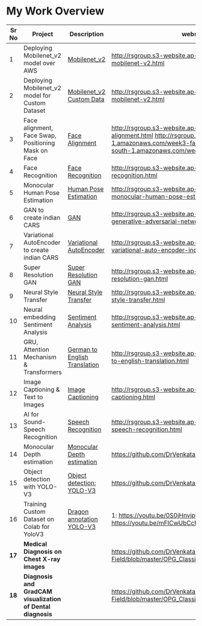 # My  Work  Overview



| Sr No | Project                                                      | Description                         | website URL/ link to code     |
| ----- | ------------------------------------------------------------ | ----------------------------------- |-------------------------------|
| 1     | Deploying Mobilenet_v2 model over AWS                        | [Mobilenet_v2](https://github.com/EVA4-RS-Group/Phase2/blob/master/S1_aws_lambda_mobilenet_v2/README.md) | http://rsgroup.s3-website.ap-south-1.amazonaws.com/week1-mobilenet-v2.html
| 2     | Deploying Mobilenet_v2 model for Custom Dataset              | [Mobilenet_v2 Custom Data](https://github.com/EVA4-RS-Group/Phase2/blob/master/S2_mobilenet_v2_custom_dataset/README.md) | http://rsgroup.s3-website.ap-south-1.amazonaws.com/week2-mobilenet-v2.html
| 3     | Face alignment, Face Swap, Positioning Mask on Face          | [Face Alignment](https://github.com/EVA4-RS-Group/Phase2/blob/master/S3_FaceAlignment/README.md)  | http://rsgroup.s3-website.ap-south-1.amazonaws.com/week3-face-alignment.html   http://rsgroup.s3-website.ap-south-1.amazonaws.com/week3-face-mask.html   http://rsgroup.s3-website.ap-south-1.amazonaws.com/week3-face-swap.html
| 4     | Face Recognition                                             | [Face Recognition](https://github.com/EVA4-RS-Group/Phase2/blob/master/S4_FaceRecognition/README.md) | http://rsgroup.s3-website.ap-south-1.amazonaws.com/week4-face-recognition.html
| 5     | Monocular Human Pose Estimation                              | [Human Pose Estimation](https://github.com/EVA4-RS-Group/Phase2/blob/master/S5_HumanPoseEstimation/README.md) | http://rsgroup.s3-website.ap-south-1.amazonaws.com/week5-monocular-human-pose-estimation.html
| 6     | GAN to create indian CARS                                    | [GAN](https://github.com/EVA4-RS-Group/Phase2/blob/master/S6_GAN/README.md)  |  http://rsgroup.s3-website.ap-south-1.amazonaws.com/week6-generative-adversarial-network-indian-car-generation.html
| 7     | Variational AutoEncoder to create indian CARS                | [Variational AutoEncoder](https://github.com/EVA4-RS-Group/Phase2/blob/master/S7_Variational_AutoEncoders/README.md)  | http://rsgroup.s3-website.ap-south-1.amazonaws.com/week7-variational-auto-encoder-indian-car-generation.html
| 8     | Super Resolution GAN                                         | [Super Resolution GAN](https://github.com/EVA4-RS-Group/Phase2/blob/master/S8/SR_GAN/readme.md) | http://rsgroup.s3-website.ap-south-1.amazonaws.com/week8-super-resolution-gan.html
| 9     | Neural Style Transfer                                        | [Neural Style Transfer](https://github.com/EVA4-RS-Group/Phase2/blob/master/S8/StyleTransfer/readme.md) | http://rsgroup.s3-website.ap-south-1.amazonaws.com/week8-neural-style-transfer.html
| 10    | Neural embedding Sentiment Analysis                          | [Sentiment Analysis](https://github.com/EVA4-RS-Group/Phase2/blob/master/S9_NeuralEmbedding/README.md) | http://rsgroup.s3-website.ap-south-1.amazonaws.com/week9-sentiment-analysis.html
| 11    | GRU, Attention Mechanism & Transformers                      | [German to English Translation](https://github.com/EVA4-RS-Group/Phase2/blob/master/S11/README.md) | http://rsgroup.s3-website.ap-south-1.amazonaws.com/week11-german-to-english-translation.html
| 12    | Image Captioning & Text to Images                            | [Image Captioning](https://github.com/EVA4-RS-Group/Phase2/blob/master/S12_ImageCaptioning/README.md) | http://rsgroup.s3-website.ap-south-1.amazonaws.com/week-12-image-captioning.html
| 13    | AI for Sound- Speech Recognition                             | [Speech Recognition](https://github.com/EVA4-RS-Group/Phase2/blob/master/S13_SpeechRecognition/README.md) | http://rsgroup.s3-website.ap-south-1.amazonaws.com/week-13-speech-recognition.html
| 14    | Monocular Depth estimation                                   | [Monocular Depth estimation](https://github.com/DrVenkataRajeshKumar/S15/blob/master/README.md) | https://github.com/DrVenkataRajeshKumar/S15/blob/master/S15Final.ipynb
| 15    | Object detection with YOLO-V3                                | [Object detection: YOLO-V3](https://github.com/DrVenkataRajeshKumar/S13/blob/master/README.md) | https://github.com/DrVenkataRajeshKumar/S13/blob/master/S13A.ipynb
| 16    | Training Custom Dataset on Colab for YoloV3                  | [Dragon annotation YOLO-V3](https://github.com/DrVenkataRajeshKumar/S13/blob/master/README.md) | 1: https://youtu.be/0S0jHnvjpyg         2: https://youtu.be/5kuT27tBJ38         3: https://youtu.be/mFICwUbCcfI
| **17**   | **Medical Diagnosis on Chest X-ray images**                        |  | https://github.com/DrVenkataRajeshKumar/AI-in-Medical-Field/blob/master/OPG_Classification/ChestX-RayDiagnosis.ipynb
| **18**   | **Diagnosis and GradCAM visualization of Dental diagnosis**                             |  | https://github.com/DrVenkataRajeshKumar/AI-in-Medical-Field/blob/master/OPG_Classification/GradCam2.OPG.ipynb


